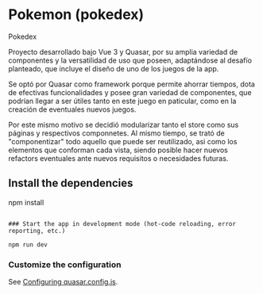 # Pokemon (pokedex)

Pokedex

Proyecto desarrollado bajo Vue 3 y Quasar, por su amplia variedad de componentes y la versatilidad de uso que poseen, adaptándose al desafío planteado, que incluye el diseño de uno de los juegos de la app.

Se optó por Quasar como framework porque permite ahorrar tiempos, dota de efectivas funcionalidades y posee gran variedad de componentes, que podrían llegar a ser útiles tanto en este juego en paticular, como en la creación de eventuales nuevos juegos.

Por este mismo motivo se decidió modularizar tanto el store como sus páginas y respectivos componnetes.
Al mismo tiempo, se trató de "componentizar" todo aquello que puede ser reutilizado, asi como los elementos que conforman cada vista, siendo posible hacer nuevos refactors eventuales ante nuevos requisitos o necesidades futuras.

## Install the dependencies

npm install

```

### Start the app in development mode (hot-code reloading, error reporting, etc.)

npm run dev
```

### Customize the configuration

See [Configuring quasar.config.js](https://v2.quasar.dev/quasar-cli-vite/quasar-config-js).
